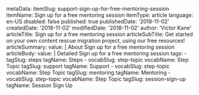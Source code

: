 metaData:
    itemSlug: support-sign-up-for-free-mentoring-session
    itemName: Sign up for a free mentoring session
    itemType: article
    language: en-US
    disabled: false
    published: true
    publishedDate: '2018-11-02'
    createdDate: '2018-11-02'
    modifiedDate: '2018-11-02'
author: 'Victor Kane'
articleTitle: Sign up for a free mentoring session
articleSubTitle: Get started on your own content rescue migration project, using our free resources!
articleSummary:
    value: |
        About Sign up for a free mentoring session
articleBody:
    value: |
        Detailed Sign up for a free mentoring session
tags:
    - tagSlug: steps
      tagName: Steps
    - vocabSlug: step-topic
      vocabName: Step Topic
      tagSlug: support
      tagName: Support
    - vocabSlug: step-topic
      vocabName: Step Topic
      tagSlug: mentoring
      tagName: Mentoring
    - vocabSlug: step-topic
      vocabName: Step Topic
      tagSlug: session-sign-up
      tagName: Session Sign Up
